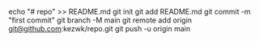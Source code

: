 echo "# repo" >> README.md
git init
git add README.md
git commit -m "first commit"
git branch -M main
git remote add origin git@github.com:kezwk/repo.git
git push -u origin main
